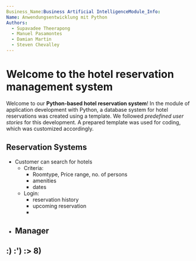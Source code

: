 ```yaml
---
Business_Name:Business Artificial IntelligenceModule_Info:   
Name: Anwendungsentwicklung mit Python  
Authors:        
  - Supavadee Theerapong    
  - Manuel Pasamontes    
  - Damian Martin    
  - Steven Chevalley
---
```

# Welcome to the hotel reservation management system
Welcome to our **Python-based hotel reservation system**! 
In the module of application development with Python, 
a database system for hotel reservations was created using a template.
We followed *predefined user stories* for this development. 
A prepared template was used for coding, which was customized accordingly.


## Reservation Systems
- Customer can search for hotels
  - Criteria: 
    - Roomtype, Price range, no. of persons
    - amenities
    - dates
  - Login:
    - reservation history
    - upcoming reservation
    - 
- Manager 
  - 




## :) :') :> 8) 